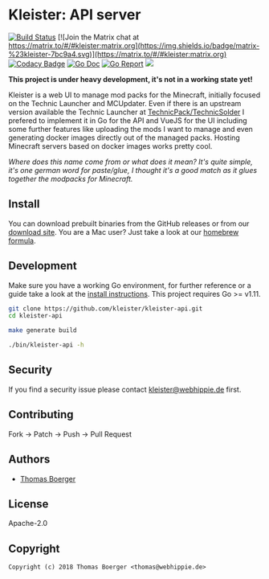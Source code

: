 # Kleister: API server

[![Build Status](https://cloud.drone.io/api/badges/kleister/kleister-api/status.svg)](https://cloud.drone.io/kleister/kleister-api)
[![Join the Matrix chat at https://matrix.to/#/#kleister:matrix.org](https://img.shields.io/badge/matrix-%23kleister-7bc9a4.svg)](https://matrix.to/#/#kleister:matrix.org)
[![Codacy Badge](https://api.codacy.com/project/badge/Grade/a7f12e6f17524e669df945546d4ee37c)](https://www.codacy.com/app/kleister/kleister-api?utm_source=github.com&amp;utm_medium=referral&amp;utm_content=kleister/kleister-api&amp;utm_campaign=Badge_Grade)
[![Go Doc](https://godoc.org/github.com/kleister/kleister-api?status.svg)](http://godoc.org/github.com/kleister/kleister-api)
[![Go Report](http://goreportcard.com/badge/github.com/kleister/kleister-api)](http://goreportcard.com/report/github.com/kleister/kleister-api)
[![](https://images.microbadger.com/badges/image/kleister/kleister-api.svg)](http://microbadger.com/images/kleister/kleister-api "Get your own image badge on microbadger.com")

**This project is under heavy development, it's not in a working state yet!**

Kleister is a web UI to manage mod packs for the Minecraft, initially focused on the Technic Launcher and MCUpdater. Even if there is an upstream version available the Technic Launcher at [TechnicPack/TechnicSolder](https://github.com/TechnicPack/TechnicSolder) I prefered to implement it in Go for the API and VueJS for the UI including some further features like uploading the mods I want to manage and even generating docker images directly out of the managed packs. Hosting Minecraft servers based on docker images works pretty cool.

*Where does this name come from or what does it mean? It's quite simple, it's one german word for paste/glue, I thought it's a good match as it glues together the modpacks for Minecraft.*


## Install

You can download prebuilt binaries from the GitHub releases or from our [download site](http://dl.kleister.tech/api). You are a Mac user? Just take a look at our [homebrew formula](https://github.com/kleister/homebrew-kleister).


## Development

Make sure you have a working Go environment, for further reference or a guide take a look at the [install instructions](http://golang.org/doc/install.html). This project requires Go >= v1.11.

```bash
git clone https://github.com/kleister/kleister-api.git
cd kleister-api

make generate build

./bin/kleister-api -h
```


## Security

If you find a security issue please contact kleister@webhippie.de first.


## Contributing

Fork -> Patch -> Push -> Pull Request


## Authors

* [Thomas Boerger](https://github.com/tboerger)


## License

Apache-2.0


## Copyright

```
Copyright (c) 2018 Thomas Boerger <thomas@webhippie.de>
```
